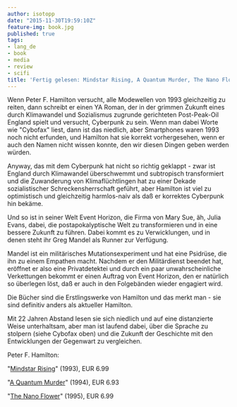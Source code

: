 ```yaml
---
author: isotopp
date: "2015-11-30T19:59:10Z"
feature-img: book.jpg
published: true
tags:
- lang_de
- book
- media
- review
- scifi
title: 'Fertig gelesen: Mindstar Rising, A Quantum Murder, The Nano Flower'
---
```

Wenn Peter F. Hamilton versucht, alle Modewellen von 1993 gleichzeitig zu reiten, dann schreibt er einen YA Roman, der in der grimmen Zukunft eines durch Klimawandel und Sozialismus zugrunde gerichteten Post-Peak-Oil England spielt und versucht, Cyberpunk zu sein. Wenn man dabei Worte wie "Cybofax" liest, dann ist das niedlich, aber Smartphones waren 1993 noch nicht erfunden, und Hamilton hat sie korrekt vorhergesehen, wenn er auch den Namen nicht wissen konnte, den wir diesen Dingen geben werden würden. 

Anyway, das mit dem Cyberpunk hat nicht so richtig geklappt - zwar ist England durch Klimawandel überschwemmt und subtropisch transformiert und die Zuwanderung von Klimaflüchtlingen hat zu einer Dekade sozialistischer Schreckensherrschaft geführt, aber Hamilton ist viel zu optimistisch und gleichzeitig harmlos-naiv als daß er korrektes Cyberpunk hin bekäme.

Und so ist in seiner Welt Event Horizon, die Firma von Mary Sue, äh, Julia Evans, dabei, die postapokalyptische Welt zu transformieren und in eine bessere Zukunft zu führen. Dabei kommt es zu Verwicklungen, und in denen steht ihr Greg Mandel als Runner zur Verfügung.

Mandel ist ein militärisches Mutationsexperiment und hat eine Psidrüse, die ihn zu einem Empathen macht. Nachdem er den Militärdienst beendet hat, eröffnet er also eine Privatdetektei und durch ein paar unwahrscheinliche Verkettungen bekommt er einen Auftrag von Event Horizon, den er natürlich so überlegen löst, daß er auch in den Folgebänden wieder engagiert wird.

Die Bücher sind die Erstlingswerke von Hamilton und das merkt man - sie sind definitiv anders als aktueller Hamilton.

Mit 22 Jahren Abstand lesen sie sich niedlich und auf eine distanzierte Weise unterhaltsam, aber man ist laufend dabei, über die Sprache zu stolpern (siehe Cybofax oben) und die Zukunft der Geschichte mit den Entwicklungen der Gegenwart zu vergleichen.

Peter F. Hamilton:

"[Mindstar Rising](https://www.amazon.de/Mindstar-Rising-Mandel-Peter-Hamilton-ebook/dp/B003GK21E4)" (1993), EUR 6.99

"[A Quantum Murder](https://www.amazon.de/Quantum-Murder-Greg-Mandel-ebook/dp/B003GK21BW)" (1994), EUR 6.93

"[The Nano Flower](https://www.amazon.de/Nano-Flower-Greg-Mandel/dp/0330537814)" (1995), EUR 6.99
